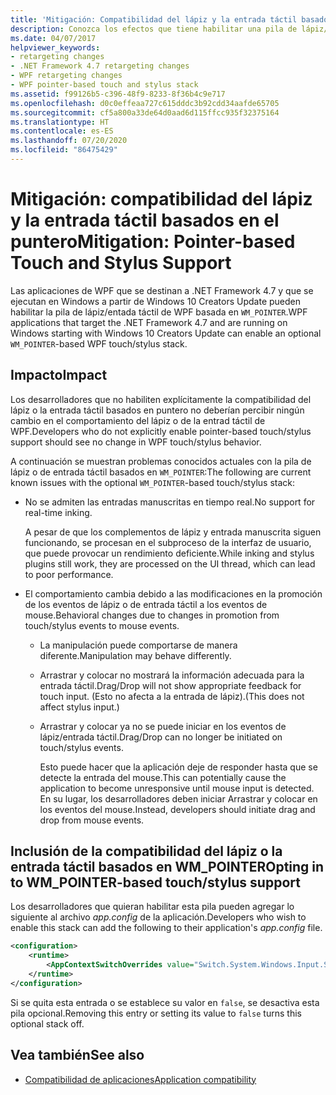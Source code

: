 ```yaml
---
title: 'Mitigación: Compatibilidad del lápiz y la entrada táctil basados en el puntero'
description: Conozca los efectos que tiene habilitar una pila de lápiz/entrada táctil opcional de WPF para aplicaciones de WPF destinadas a .NET Framework 4.7.
ms.date: 04/07/2017
helpviewer_keywords:
- retargeting changes
- .NET Framework 4.7 retargeting changes
- WPF retargeting changes
- WPF pointer-based touch and stylus stack
ms.assetid: f99126b5-c396-48f9-8233-8f36b4c9e717
ms.openlocfilehash: d0c0effeaa727c615dddc3b92cdd34aafde65705
ms.sourcegitcommit: cf5a800a33de64d0aad6d115ffcc935f32375164
ms.translationtype: HT
ms.contentlocale: es-ES
ms.lasthandoff: 07/20/2020
ms.locfileid: "86475429"
---
```

# <a name="mitigation-pointer-based-touch-and-stylus-support"></a><span data-ttu-id="9d844-103">Mitigación: compatibilidad del lápiz y la entrada táctil basados en el puntero</span><span class="sxs-lookup"><span data-stu-id="9d844-103">Mitigation: Pointer-based Touch and Stylus Support</span></span>

<span data-ttu-id="9d844-104">Las aplicaciones de WPF que se destinan a .NET Framework 4.7 y que se ejecutan en Windows a partir de Windows 10 Creators Update pueden habilitar la pila de lápiz/entada táctil de WPF basada en `WM_POINTER`.</span><span class="sxs-lookup"><span data-stu-id="9d844-104">WPF applications that target the .NET Framework 4.7 and are running on Windows starting with Windows 10 Creators Update can enable an optional `WM_POINTER`-based WPF touch/stylus stack.</span></span>

## <a name="impact"></a><span data-ttu-id="9d844-105">Impacto</span><span class="sxs-lookup"><span data-stu-id="9d844-105">Impact</span></span>

<span data-ttu-id="9d844-106">Los desarrolladores que no habiliten explícitamente la compatibilidad del lápiz o la entrada táctil basados en puntero no deberían percibir ningún cambio en el comportamiento del lápiz o de la entrad táctil de WPF.</span><span class="sxs-lookup"><span data-stu-id="9d844-106">Developers who do not explicitly enable pointer-based touch/stylus support should see no change in WPF touch/stylus behavior.</span></span>

<span data-ttu-id="9d844-107">A continuación se muestran problemas conocidos actuales con la pila de lápiz o de entrada táctil basados en `WM_POINTER`:</span><span class="sxs-lookup"><span data-stu-id="9d844-107">The following are current known issues with the optional `WM_POINTER`-based touch/stylus stack:</span></span>

- <span data-ttu-id="9d844-108">No se admiten las entradas manuscritas en tiempo real.</span><span class="sxs-lookup"><span data-stu-id="9d844-108">No support for real-time inking.</span></span>

   <span data-ttu-id="9d844-109">A pesar de que los complementos de lápiz y entrada manuscrita siguen funcionando, se procesan en el subproceso de la interfaz de usuario, que puede provocar un rendimiento deficiente.</span><span class="sxs-lookup"><span data-stu-id="9d844-109">While inking and stylus plugins still work, they are processed on the UI thread, which can lead to poor performance.</span></span>

- <span data-ttu-id="9d844-110">El comportamiento cambia debido a las modificaciones en la promoción de los eventos de lápiz o de entrada táctil a los eventos de mouse.</span><span class="sxs-lookup"><span data-stu-id="9d844-110">Behavioral changes due to changes in promotion from touch/stylus events to mouse events.</span></span>

  - <span data-ttu-id="9d844-111">La manipulación puede comportarse de manera diferente.</span><span class="sxs-lookup"><span data-stu-id="9d844-111">Manipulation may behave differently.</span></span>

  - <span data-ttu-id="9d844-112">Arrastrar y colocar no mostrará la información adecuada para la entrada táctil.</span><span class="sxs-lookup"><span data-stu-id="9d844-112">Drag/Drop will not show appropriate feedback for touch input.</span></span> <span data-ttu-id="9d844-113">(Esto no afecta a la entrada de lápiz).</span><span class="sxs-lookup"><span data-stu-id="9d844-113">(This does not affect stylus input.)</span></span>

  - <span data-ttu-id="9d844-114">Arrastrar y colocar ya no se puede iniciar en los eventos de lápiz/entrada táctil.</span><span class="sxs-lookup"><span data-stu-id="9d844-114">Drag/Drop can no longer be initiated on touch/stylus events.</span></span>

      <span data-ttu-id="9d844-115">Esto puede hacer que la aplicación deje de responder hasta que se detecte la entrada del mouse.</span><span class="sxs-lookup"><span data-stu-id="9d844-115">This can potentially cause the application to become unresponsive until mouse input is detected.</span></span> <span data-ttu-id="9d844-116">En su lugar, los desarrolladores deben iniciar Arrastrar y colocar en los eventos del mouse.</span><span class="sxs-lookup"><span data-stu-id="9d844-116">Instead, developers should initiate drag and drop from mouse events.</span></span>

## <a name="opting-in-to-wm_pointer-based-touchstylus-support"></a><span data-ttu-id="9d844-117">Inclusión de la compatibilidad del lápiz o la entrada táctil basados en WM_POINTER</span><span class="sxs-lookup"><span data-stu-id="9d844-117">Opting in to WM_POINTER-based touch/stylus support</span></span>

<span data-ttu-id="9d844-118">Los desarrolladores que quieran habilitar esta pila pueden agregar lo siguiente al archivo *app.config* de la aplicación.</span><span class="sxs-lookup"><span data-stu-id="9d844-118">Developers who wish to enable this stack can add the following to their application's *app.config* file.</span></span>

```xml
<configuration>
    <runtime>
        <AppContextSwitchOverrides value="Switch.System.Windows.Input.Stylus.EnablePointerSupport=true"/>
    </runtime>
</configuration>
```

<span data-ttu-id="9d844-119">Si se quita esta entrada o se establece su valor en `false`, se desactiva esta pila opcional.</span><span class="sxs-lookup"><span data-stu-id="9d844-119">Removing this entry or setting its value to `false` turns this optional stack off.</span></span>

## <a name="see-also"></a><span data-ttu-id="9d844-120">Vea también</span><span class="sxs-lookup"><span data-stu-id="9d844-120">See also</span></span>

- [<span data-ttu-id="9d844-121">Compatibilidad de aplicaciones</span><span class="sxs-lookup"><span data-stu-id="9d844-121">Application compatibility</span></span>](application-compatibility.md)
